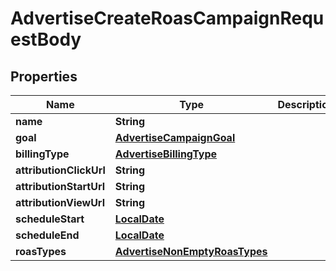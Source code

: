 # AdvertiseCreateRoasCampaignRequestBody

## Properties
Name | Type | Description | Notes
------------ | ------------- | ------------- | -------------
**name** | **String** |  | 
**goal** | [**AdvertiseCampaignGoal**](AdvertiseCampaignGoal.md) |  | 
**billingType** | [**AdvertiseBillingType**](AdvertiseBillingType.md) |  |  [optional]
**attributionClickUrl** | **String** |  |  [optional]
**attributionStartUrl** | **String** |  |  [optional]
**attributionViewUrl** | **String** |  |  [optional]
**scheduleStart** | [**LocalDate**](LocalDate.md) |  |  [optional]
**scheduleEnd** | [**LocalDate**](LocalDate.md) |  |  [optional]
**roasTypes** | [**AdvertiseNonEmptyRoasTypes**](AdvertiseNonEmptyRoasTypes.md) |  |  [optional]
